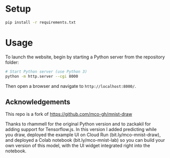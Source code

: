 
# Setup
```bash
pip install -r requirements.txt
```

# Usage
To launch the website, begin by starting a Python server from the repository folder:
```bash
# Start Python server (use Python 3)
python -m http.server --cgi 8000
```
Then open a browser and navigate to `http://localhost:8000/`.

## Acknowledgements
This repo is a fork of https://github.com/mco-gh/mnist-draw

Thanks to rhammell for the original Python version and to zackakil for adding support for Tensorflow.js.
In this version I added predicting while you draw, deployed the example UI on Cloud Run (bit.ly/mco-mnist-draw),
and deployed a Colab notebook (bit.ly/mco-mnist-lab) so you can build your own version of this model,
with the UI widget integrated right into the notebook.
